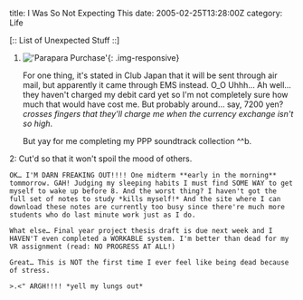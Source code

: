 title: I Was So Not Expecting This
date: 2005-02-25T13:28:00Z
category: Life

[:: List of Unexpected Stuff ::]

1. !['Parapara Purchase'](http://img.photobucket.com/albums/v95/seh_hui/photo/pppost.jpg){: .img-responsive}

    For one thing, it's stated in Club Japan that it will be sent through air mail, but apparently it came through EMS instead. O\_O Uhhh… Ah well… they haven't charged my debit card yet so I'm not completely sure how much that would have cost me. But probably around… say, 7200 yen? *crosses fingers that they'll charge me when the currency exchange isn't so high*.

    But yay for me completing my PPP soundtrack collection ^^b.

2: Cut'd so that it won't spoil the mood of others.

    OK… I'M DARN FREAKING OUT!!!! One midterm **early in the morning** tommorrow. GAH! Judging my sleeping habits I must find SOME WAY to get myself to wake up before 8. And the worst thing? I haven't got the full set of notes to study *kills myself!* And the site where I can download these notes are currently too busy since there're much more students who do last minute work just as I do.

    What else… Final year project thesis draft is due next week and I HAVEN'T even completed a WORKABLE system. I'm better than dead for my VR assignment (read: NO PROGRESS AT ALL!)

    Great… This is NOT the first time I ever feel like being dead because of stress.

    >.<" ARGH!!!! *yell my lungs out*
